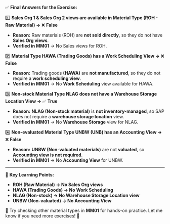 ✅ **Final Answers for the Exercise:**  

1️⃣ **Sales Org 1 & Sales Org 2 views are available in Material Type (ROH - Raw Material) →** ❌ **False**  
   - **Reason:** Raw materials (ROH) are **not sold directly**, so they do not have **Sales Org views**.  
   - **Verified in MM01** → No Sales views for ROH.  

2️⃣ **Material Type HAWA (Trading Goods) has a Work Scheduling View →** ❌ **False**  
   - **Reason:** Trading goods **(HAWA)** are **not manufactured**, so they do not require a **work scheduling view**.  
   - **Verified in MM01** → No **Work Scheduling** view available for HAWA.  

3️⃣ **Non-stock Material Type NLAG does not have a Warehouse Storage Location View →** ✅ **True**  
   - **Reason:** **NLAG (Non-stock material)** is **not inventory-managed**, so SAP does not require a **warehouse storage location** view.  
   - **Verified in MM01** → No **Warehouse Storage** view for NLAG.  

4️⃣ **Non-evaluated Material Type UNBW (UNB) has an Accounting View →** ❌ **False**  
   - **Reason:** **UNBW (Non-valuated materials)** are not **valuated**, so **Accounting view is not required**.  
   - **Verified in MM01** → No **Accounting View** for UNBW.  

---

📌 **Key Learning Points:**  
- **ROH (Raw Material) → No Sales Org views**  
- **HAWA (Trading Goods) → No Work Scheduling**  
- **NLAG (Non-stock) → No Warehouse Storage Location view**  
- **UNBW (Non-valuated) → No Accounting View**  

🔹 Try checking other material types in **MM01** for hands-on practice. Let me know if you need more exercises! 🚀